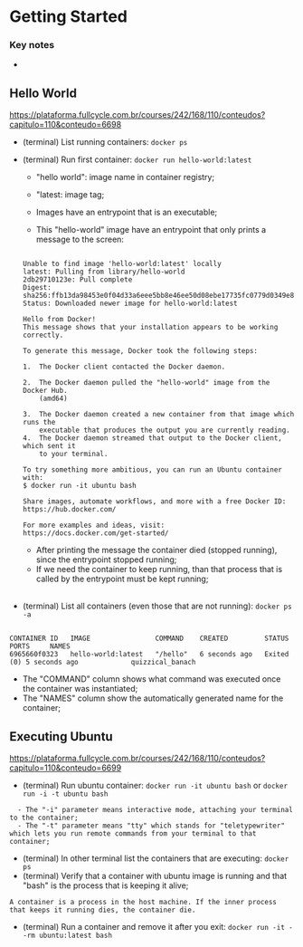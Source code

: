 # Getting Started

### Key notes

-

## Hello World

https://plataforma.fullcycle.com.br/courses/242/168/110/conteudos?capitulo=110&conteudo=6698

- (terminal) List running containers: `docker ps`
- (terminal) Run first container: `docker run hello-world:latest`

  - "hello world": image name in container registry;
  - "latest: image tag;

  - Images have an entrypoint that is an executable;
  - This "hello-world" image have an entrypoint that only prints a message to the screen:

  ```

  Unable to find image 'hello-world:latest' locally
  latest: Pulling from library/hello-world
  2db29710123e: Pull complete
  Digest: sha256:ffb13da98453e0f04d33a6eee5bb8e46ee50d08ebe17735fc0779d0349e889e9
  Status: Downloaded newer image for hello-world:latest

  Hello from Docker!
  This message shows that your installation appears to be working correctly.

  To generate this message, Docker took the following steps:

  1.  The Docker client contacted the Docker daemon.

  2.  The Docker daemon pulled the "hello-world" image from the Docker Hub.
      (amd64)

  3.  The Docker daemon created a new container from that image which runs the
      executable that produces the output you are currently reading.
  4.  The Docker daemon streamed that output to the Docker client, which sent it
      to your terminal.

  To try something more ambitious, you can run an Ubuntu container with:
  $ docker run -it ubuntu bash

  Share images, automate workflows, and more with a free Docker ID:
  https://hub.docker.com/

  For more examples and ideas, visit:
  https://docs.docker.com/get-started/

  ```

  - After printing the message the container died (stopped running), since the entrypoint stopped running;
  - If we need the container to keep running, than that process that is called by the entrypoint must be kept running;

  </br>

- (terminal) List all containers (even those that are not running): `docker ps -a`

```

CONTAINER ID   IMAGE                COMMAND    CREATED         STATUS                     PORTS     NAMES
6965660f0323   hello-world:latest   "/hello"   6 seconds ago   Exited (0) 5 seconds ago             quizzical_banach

```

- The "COMMAND" column shows what command was executed once the container was instantiated;
- The "NAMES" column show the automatically generated name for the container;

## Executing Ubuntu

https://plataforma.fullcycle.com.br/courses/242/168/110/conteudos?capitulo=110&conteudo=6699

- (terminal) Run ubuntu container: `docker run -it ubuntu bash` or `docker run -i -t ubuntu bash`

```
  - The "-i" parameter means interactive mode, attaching your terminal to the container;
  - The "-t" parameter means "tty" which stands for "teletypewriter" which lets you run remote commands from your terminal to that container;
```

- (terminal) In other terminal list the containers that are executing: `docker ps`
- (terminal) Verify that a container with ubuntu image is running and that "bash" is the process that is keeping it alive;

```
A container is a process in the host machine. If the inner process that keeps it running dies, the container die.
```

- (terminal) Run a container and remove it after you exit: `docker run -it --rm ubuntu:latest bash`

